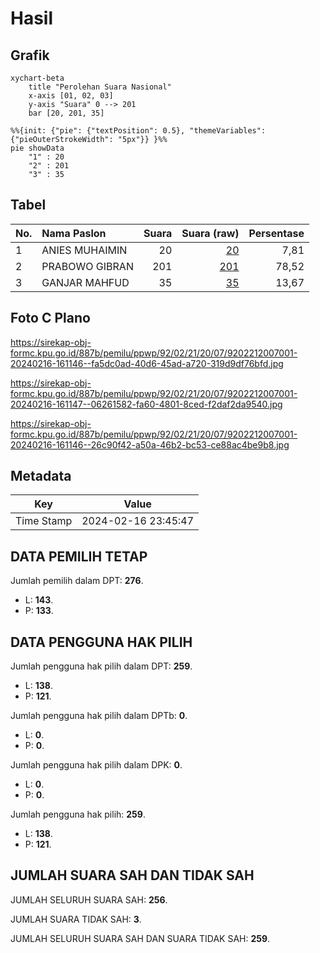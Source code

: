 # Hasil

## Grafik

```mermaid
xychart-beta
    title "Perolehan Suara Nasional"
    x-axis [01, 02, 03]
    y-axis "Suara" 0 --> 201
    bar [20, 201, 35]
```

```mermaid
%%{init: {"pie": {"textPosition": 0.5}, "themeVariables": {"pieOuterStrokeWidth": "5px"}} }%%
pie showData
    "1" : 20
    "2" : 201
    "3" : 35
```

## Tabel

| No. | Nama Paslon    | Suara | Suara (raw) | Persentase |
|:--- |:-------------- | -----:| -----------:| ----------:|
| 1   | ANIES MUHAIMIN | 20    | [20][p-1]   | 7,81       |
| 2   | PRABOWO GIBRAN | 201   | [201][p-2]  | 78,52      |
| 3   | GANJAR MAHFUD  | 35    | [35][p-3]   | 13,67      |


[p-1]: https://github.com/gigit-pemilu/pemilu-2024/blob/main/pilpres/hitung-suara/sub/92-papua-barat/sub/02-manokwari/sub/21-sidey/sub/2007-sidey-makmur/sub/001-tps/sub/paslon-1.txt
[p-2]: https://github.com/gigit-pemilu/pemilu-2024/blob/main/pilpres/hitung-suara/sub/92-papua-barat/sub/02-manokwari/sub/21-sidey/sub/2007-sidey-makmur/sub/001-tps/sub/paslon-2.txt
[p-3]: https://github.com/gigit-pemilu/pemilu-2024/blob/main/pilpres/hitung-suara/sub/92-papua-barat/sub/02-manokwari/sub/21-sidey/sub/2007-sidey-makmur/sub/001-tps/sub/paslon-3.txt

## Foto C Plano

https://sirekap-obj-formc.kpu.go.id/887b/pemilu/ppwp/92/02/21/20/07/9202212007001-20240216-161146--fa5dc0ad-40d6-45ad-a720-319d9df76bfd.jpg

https://sirekap-obj-formc.kpu.go.id/887b/pemilu/ppwp/92/02/21/20/07/9202212007001-20240216-161147--06261582-fa60-4801-8ced-f2daf2da9540.jpg

https://sirekap-obj-formc.kpu.go.id/887b/pemilu/ppwp/92/02/21/20/07/9202212007001-20240216-161146--26c90f42-a50a-46b2-bc53-ce88ac4be9b8.jpg


## Metadata

| Key        | Value               |
| ---------- | ------------------- |
| Time Stamp | 2024-02-16 23:45:47 |


## DATA PEMILIH TETAP

Jumlah pemilih dalam DPT: **276**.
 * L: **143**.
 * P: **133**.

## DATA PENGGUNA HAK PILIH

Jumlah pengguna hak pilih dalam DPT: **259**.
 * L: **138**.
 * P: **121**.

Jumlah pengguna hak pilih dalam DPTb: **0**.
 * L: **0**.
 * P: **0**.

Jumlah pengguna hak pilih dalam DPK: **0**.
 * L: **0**.
 * P: **0**.

Jumlah pengguna hak pilih: **259**.
 * L: **138**.
 * P: **121**.

## JUMLAH SUARA SAH DAN TIDAK SAH

JUMLAH SELURUH SUARA SAH: **256**.

JUMLAH SUARA TIDAK SAH: **3**.

JUMLAH SELURUH SUARA SAH DAN SUARA TIDAK SAH: **259**.


